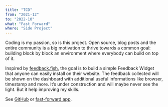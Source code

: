 ```yaml
---
title: "TCD"
from: "2021-12"
to: "2022-10"
what: "Fast Forward"
where: "Side Project"
---
```


Coding is my passion, so is this project. Open source, blog posts and the entire community is a big motivation to thrive towards a common goal: building block by block an environment where everybody can build on top of it.

Inspired by [feedback.fish](http://feedback.fish), the goal is to build a simple Feedback Widget that anyone can easily install on their website. The feedback collected will be shown on the dashboard with additional useful informations like browser, timestamp and more. It’s under construction and will maybe never see the light. But it help improving my skills.

See [GitHub](https://github.com/mxkaske/fast-forward) or [fast-forward.app](https://fast-forward.app/).
